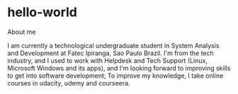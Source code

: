 # hello-world

About me

I am currently a technological undergraduate student in System Analysis and Development at Fatec Ipiranga, Sao Paulo Brazil.
I'm from the tech industry, and I used to work with Helpdesk and Tech Support (Linux, Microsoft Windows and its apps), and I'm looking forward to improving skills to get into software development; To improve my knowledge, I take online courses in udacity, udemy and courseera.
